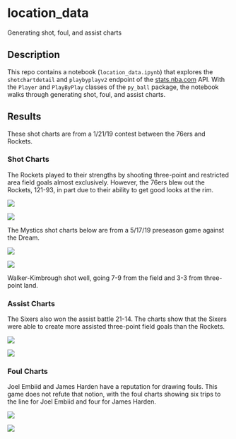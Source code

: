 # location_data
Generating shot, foul, and assist charts

## Description

This repo contains a notebook (`location_data.ipynb`) that explores the `shotchartdetail` and `playbyplayv2` endpoint of the [stats.nba.com](https://stats.nba.com) API. With the `Player` and `PlayByPlay` classes of the `py_ball` package, the notebook walks through generating shot, foul, and assist charts.

## Results

These shot charts are from a 1/21/19 contest between the 76ers and Rockets.

### Shot Charts

The Rockets played to their strengths by shooting three-point and restricted area field goals almost exclusively. However, the 76ers blew out the Rockets, 121-93, in part due to their ability to get good looks at the rim.

![](images/76ers.png)

![](images/rockets.png)

The Mystics shot charts below are from a 5/17/19 preseason game against the Dream.

![](images/mystics.png)

![](images/walker-kimbrough.png)

Walker-Kimbrough shot well, going 7-9 from the field and 3-3 from three-point land.

### Assist Charts

The Sixers also won the assist battle 21-14. The charts show that the Sixers were able to create more assisted three-point field goals than the Rockets.

![](images/76ers_ast.png)

![](images/rockets_ast.png)

### Foul Charts

Joel Embiid and James Harden have a reputation for drawing fouls. This game does not refute that notion, with the foul charts showing six trips to the line for Joel Embiid and four for James Harden.

![](images/embiid_fouls.png)

![](images/harden_fouls.png)
